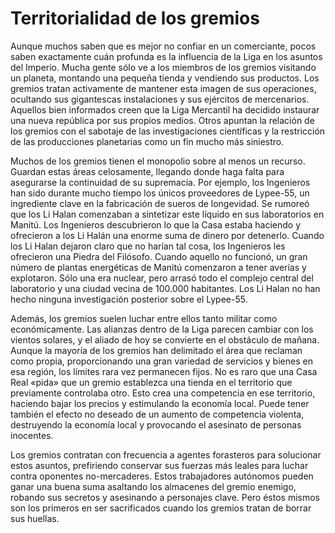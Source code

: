 # Territorialidad de los gremios

Aunque muchos saben que es mejor no confiar en un comerciante, pocos saben exactamente cuán profunda es la influencia de la Liga en los asuntos del Imperio. Mucha gente sólo ve a los miembros de los gremios visitando un planeta, montando una pequeña tienda y vendiendo sus productos. Los gremios tratan activamente de mantener esta imagen de sus operaciones, ocultando sus gigantescas instalaciones y sus ejércitos de mercenarios. Aquellos bien informados creen que la Liga Mercantil ha decidido instaurar una nueva república por sus propios medios. Otros apuntan la relación de los gremios con el sabotaje de las investigaciones científicas y la restricción de las producciones planetarias como un fin mucho más siniestro.

Muchos de los gremios tienen el monopolio sobre al menos un recurso. Guardan estas áreas celosamente, llegando donde haga falta para asegurarse la continuidad de su supremacía. Por ejemplo, los Ingenieros han sido durante mucho tiempo los únicos proveedores de Lypee-55, un ingrediente clave en la fabricación de sueros de longevidad. Se rumoreó que los Li Halan comenzaban a sintetizar este líquido en sus laboratorios en Manitú. Los Ingenieros descubrieron lo que la Casa estaba haciendo y ofrecieron a los Li Halán una enorme suma de dinero por detenerlo. Cuando los Li Halan dejaron claro que no harían tal cosa, los Ingenieros les ofrecieron una Piedra del Filósofo. Cuando aquello no funcionó, un gran número de plantas energéticas de Manitú comenzaron a tener averías y explotaron. Sólo una era nuclear, pero arrasó todo el complejo central del laboratorio y una ciudad vecina de 100.000 habitantes. Los Li Halan no han hecho ninguna investigación posterior sobre el Lypee-55.

Además, los gremios suelen luchar entre ellos tanto militar como económicamente. Las alianzas dentro de la Liga parecen cambiar con los vientos solares, y el aliado de hoy se convierte en el obstáculo de mañana. Aunque la mayoría de los gremios han delimitado el área que reclaman como propia, proporcionando una gran variedad de servicios y bienes en esa región, los límites rara vez permanecen fijos. No es raro que una Casa Real «pida» que un gremio establezca una tienda en el territorio que previamente controlaba otro. Esto crea una competencia en ese territorio, haciendo bajar los precios y estimulando la economía local. Puede tener también el efecto no deseado de un aumento de competencia violenta, destruyendo la economía local y provocando el asesinato de personas inocentes.

Los gremios contratan con frecuencia a agentes forasteros para solucionar estos asuntos, prefiriendo conservar sus fuerzas más leales para luchar contra oponentes no-mercaderes. Estos trabajadores autónomos pueden ganar una buena suma asaltando los almacenes del gremio enemigo, robando sus secretos y asesinando a personajes clave. Pero éstos mismos son los primeros en ser sacrificados cuando los gremios tratan de borrar sus huellas.
